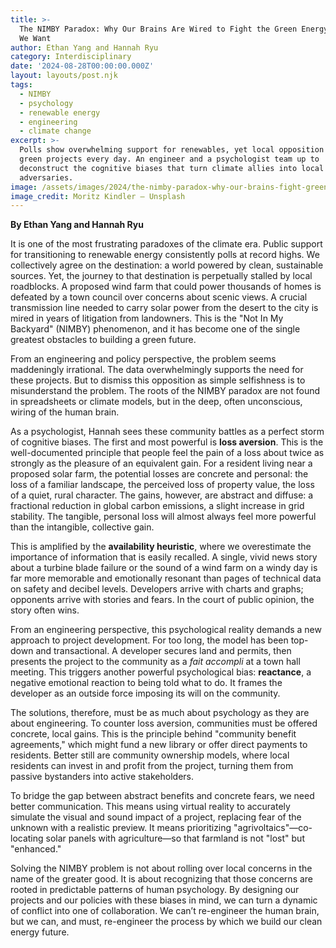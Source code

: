 ```yaml
---
title: >-
  The NIMBY Paradox: Why Our Brains Are Wired to Fight the Green Energy We Say
  We Want
author: Ethan Yang and Hannah Ryu
category: Interdisciplinary
date: '2024-08-28T00:00:00.000Z'
layout: layouts/post.njk
tags:
  - NIMBY
  - psychology
  - renewable energy
  - engineering
  - climate change
excerpt: >-
  Polls show overwhelming support for renewables, yet local opposition kills
  green projects every day. An engineer and a psychologist team up to
  deconstruct the cognitive biases that turn climate allies into local
  adversaries.
image: /assets/images/2024/the-nimby-paradox-why-our-brains-fight-green-energy.jpg
image_credit: Moritz Kindler — Unsplash
---
```


**By Ethan Yang and Hannah Ryu**

It is one of the most frustrating paradoxes of the climate era. Public support for transitioning to renewable energy consistently polls at record highs. We collectively agree on the destination: a world powered by clean, sustainable sources. Yet, the journey to that destination is perpetually stalled by local roadblocks. A proposed wind farm that could power thousands of homes is defeated by a town council over concerns about scenic views. A crucial transmission line needed to carry solar power from the desert to the city is mired in years of litigation from landowners. This is the "Not In My Backyard" (NIMBY) phenomenon, and it has become one of the single greatest obstacles to building a green future.

From an engineering and policy perspective, the problem seems maddeningly irrational. The data overwhelmingly supports the need for these projects. But to dismiss this opposition as simple selfishness is to misunderstand the problem. The roots of the NIMBY paradox are not found in spreadsheets or climate models, but in the deep, often unconscious, wiring of the human brain.

As a psychologist, Hannah sees these community battles as a perfect storm of cognitive biases. The first and most powerful is **loss aversion**. This is the well-documented principle that people feel the pain of a loss about twice as strongly as the pleasure of an equivalent gain. For a resident living near a proposed solar farm, the potential losses are concrete and personal: the loss of a familiar landscape, the perceived loss of property value, the loss of a quiet, rural character. The gains, however, are abstract and diffuse: a fractional reduction in global carbon emissions, a slight increase in grid stability. The tangible, personal loss will almost always feel more powerful than the intangible, collective gain.

This is amplified by the **availability heuristic**, where we overestimate the importance of information that is easily recalled. A single, vivid news story about a turbine blade failure or the sound of a wind farm on a windy day is far more memorable and emotionally resonant than pages of technical data on safety and decibel levels. Developers arrive with charts and graphs; opponents arrive with stories and fears. In the court of public opinion, the story often wins.

From an engineering perspective, this psychological reality demands a new approach to project development. For too long, the model has been top-down and transactional. A developer secures land and permits, then presents the project to the community as a *fait accompli* at a town hall meeting. This triggers another powerful psychological bias: **reactance**, a negative emotional reaction to being told what to do. It frames the developer as an outside force imposing its will on the community.

The solutions, therefore, must be as much about psychology as they are about engineering. To counter loss aversion, communities must be offered concrete, local gains. This is the principle behind "community benefit agreements," which might fund a new library or offer direct payments to residents. Better still are community ownership models, where local residents can invest in and profit from the project, turning them from passive bystanders into active stakeholders.

To bridge the gap between abstract benefits and concrete fears, we need better communication. This means using virtual reality to accurately simulate the visual and sound impact of a project, replacing fear of the unknown with a realistic preview. It means prioritizing "agrivoltaics"—co-locating solar panels with agriculture—so that farmland is not "lost" but "enhanced."

Solving the NIMBY problem is not about rolling over local concerns in the name of the greater good. It is about recognizing that those concerns are rooted in predictable patterns of human psychology. By designing our projects and our policies with these biases in mind, we can turn a dynamic of conflict into one of collaboration. We can’t re-engineer the human brain, but we can, and must, re-engineer the process by which we build our clean energy future.
